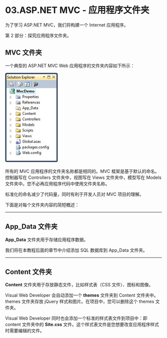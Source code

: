 # 03.ASP.NET MVC - 应用程序文件夹

为了学习 ASP.NET MVC，我们将构建一个 Internet 应用程序。

第 2 部分：探究应用程序文件夹。

## MVC 文件夹

一个典型的 ASP.NET MVC Web 应用程序的文件夹内容如下所示：

<img src="\MVC\img\03_1.jpg">

所有的 MVC 应用程序的文件夹名称都是相同的。MVC 框架是基于默认的命名。控制器写在 Controllers 文件夹中，视图写在 Views 文件夹中，模型写在 Models 文件夹中。您不必再应用程序代码中使用文件夹名称。

标准化的命名减少了代码量，同时有利于开发人员对 MVC 项目的理解。

下面是对每个文件夹内容的简短概述：

------

## App_Data 文件夹

**App_Data** 文件夹用于存储应用程序数据。

我们将在本教程后面的章节中介绍添加 SQL 数据库到 App_Data 文件夹。

------

## Content 文件夹

**Content** 文件夹用于存放静态文件，比如样式表（CSS 文件）、图标和图像。

Visual Web Developer 会自动添加一个 **themes** 文件夹到 Content 文件夹中。themes 文件夹存放 jQuery 样式和图片。在项目中，您可以删除这个 themes 文件夹。

Visual Web Developer 同时也会添加一个标准的样式表文件到项目中：即 content 文件夹中的 **Site.css** 文件。这个样式表文件是您想要改变应用程序样式时需要编辑的文件。